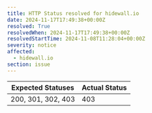```yaml
---
title: HTTP Status resolved for hidewall.io
date: 2024-11-17T17:49:38+00:00Z
resolved: True
resolvedWhen: 2024-11-17T17:49:38+00:00Z
resolvedStartTime: 2024-11-08T11:28:04+00:00Z
severity: notice
affected:
  - hidewall.io
section: issue
---
```


| Expected Statuses | Actual Status  |
|-------------------|----------------|
| 200, 301, 302, 403 | 403 |
